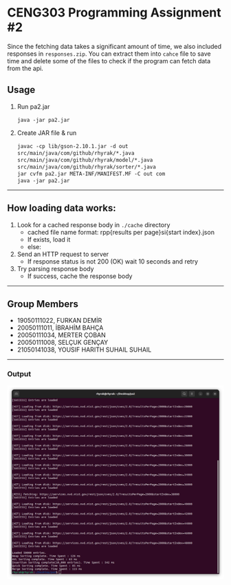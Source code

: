 # CENG303 Programming Assignment #2

Since the fetching data takes a significant amount of time, we also included responses in `responses.zip`.
You can extract them into `cahce` file to save time and delete some of the files to check if the program can fetch data
from the api.

## Usage

1) Run pa2.jar
   ```
   java -jar pa2.jar
   ```
2) Create JAR file & run
   ```
   javac -cp lib/gson-2.10.1.jar -d out src/main/java/com/github/rhyrak/*.java src/main/java/com/github/rhyrak/model/*.java src/main/java/com/github/rhyrak/sorter/*.java
   jar cvfm pa2.jar META-INF/MANIFEST.MF -C out com
   java -jar pa2.jar
   ```

---

## How loading data works:

1. Look for a cached response body in `./cache` directory
    - cached file name format: rpp{results per page}si{start index}.json
    - If exists, load it
    - else:
2. Send an HTTP request to server
    - If response status is not 200 (OK) wait 10 seconds and retry
3. Try parsing response body
    - If success, cache the response body

---

## Group Members

* 19050111022, FURKAN DEMİR
* 20050111011, İBRAHİM BAHÇA
* 20050111034, MERTER ÇOBAN
* 20050111008, SELÇUK GENÇAY
* 21050141038, YOUSIF HARITH SUHAIL SUHAIL

---

### Output

<img src="output.png"  alt="screenshot of console showing the result of program."/>